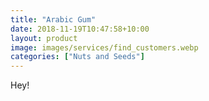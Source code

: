 ```yaml
---
title: "Arabic Gum"
date: 2018-11-19T10:47:58+10:00
layout: product
image: images/services/find_customers.webp
categories: ["Nuts and Seeds"]
---
```

Hey!
